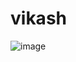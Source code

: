 # vikash 

![image](https://user-images.githubusercontent.com/105917542/208981649-0d03ea59-7452-4e94-bae9-e4903bfce42f.png)
